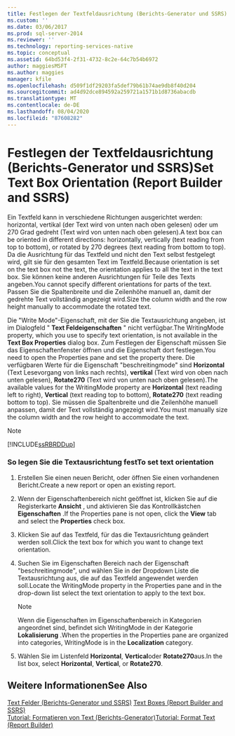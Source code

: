 ```yaml
---
title: Festlegen der Textfeldausrichtung (Berichts-Generator und SSRS) |- Microsoft-Dokumentation
ms.custom: ''
ms.date: 03/06/2017
ms.prod: sql-server-2014
ms.reviewer: ''
ms.technology: reporting-services-native
ms.topic: conceptual
ms.assetid: 64bd53f4-2f31-4732-8c2e-64c7b54b6972
author: maggiesMSFT
ms.author: maggies
manager: kfile
ms.openlocfilehash: d509f1df29203fa5def79b61b74ae9db8f40d204
ms.sourcegitcommit: ad4d92dce894592a259721a1571b1d8736abacdb
ms.translationtype: MT
ms.contentlocale: de-DE
ms.lasthandoff: 08/04/2020
ms.locfileid: "87608282"
---
```

# <a name="set-text-box-orientation-report-builder-and-ssrs"></a><span data-ttu-id="9bfd6-102">Festlegen der Textfeldausrichtung (Berichts-Generator und SSRS)</span><span class="sxs-lookup"><span data-stu-id="9bfd6-102">Set Text Box Orientation (Report Builder and SSRS)</span></span>
  <span data-ttu-id="9bfd6-103">Ein Textfeld kann in verschiedene Richtungen ausgerichtet werden: horizontal, vertikal (der Text wird von unten nach oben gelesen) oder um 270 Grad gedreht (Text wird von unten nach oben gelesen).</span><span class="sxs-lookup"><span data-stu-id="9bfd6-103">A text box can be oriented in different directions: horizontally, vertically (text reading from top to bottom), or rotated by 270 degrees (text reading from bottom to top).</span></span> <span data-ttu-id="9bfd6-104">Da die Ausrichtung für das Textfeld und nicht den Text selbst festgelegt wird, gilt sie für den gesamten Text im Textfeld.</span><span class="sxs-lookup"><span data-stu-id="9bfd6-104">Because orientation is set on the text box not the text, the orientation applies to all the text in the text box.</span></span> <span data-ttu-id="9bfd6-105">Sie können keine anderen Ausrichtungen für Teile des Texts angeben.</span><span class="sxs-lookup"><span data-stu-id="9bfd6-105">You cannot specify different orientations for parts of the text.</span></span> <span data-ttu-id="9bfd6-106">Passen Sie die Spaltenbreite und die Zeilenhöhe manuell an, damit der gedrehte Text vollständig angezeigt wird.</span><span class="sxs-lookup"><span data-stu-id="9bfd6-106">Size the column width and the row height manually to accommodate the rotated text.</span></span>  
  
 <span data-ttu-id="9bfd6-107">Die "Write Mode"-Eigenschaft, mit der Sie die Textausrichtung angeben, ist im Dialogfeld " **Text Feldeigenschaften** " nicht verfügbar.</span><span class="sxs-lookup"><span data-stu-id="9bfd6-107">The WritingMode property, which you use to specify text orientation, is not available in the **Text Box Properties** dialog box.</span></span> <span data-ttu-id="9bfd6-108">Zum Festlegen der Eigenschaft müssen Sie das Eigenschaftenfenster öffnen und die Eigenschaft dort festlegen.</span><span class="sxs-lookup"><span data-stu-id="9bfd6-108">You need to open the Properties pane and set the property there.</span></span> <span data-ttu-id="9bfd6-109">Die verfügbaren Werte für die Eigenschaft "beschreitingmode" sind **Horizontal** (Text Lesevorgang von links nach rechts), **vertikal** (Text wird von oben nach unten gelesen), **Rotate270** (Text wird von unten nach oben gelesen).</span><span class="sxs-lookup"><span data-stu-id="9bfd6-109">The available values for the WritingMode property are **Horizontal** (text reading left to right), **Vertical** (text reading top to bottom), **Rotate270** (text reading bottom to top).</span></span> <span data-ttu-id="9bfd6-110">Sie müssen die Spaltenbreite und die Zeilenhöhe manuell anpassen, damit der Text vollständig angezeigt wird.</span><span class="sxs-lookup"><span data-stu-id="9bfd6-110">You must manually size the column width and the row height to accommodate the text.</span></span>  
  
> [!NOTE]  
>  [!INCLUDE[ssRBRDDup](../../includes/ssrbrddup-md.md)]  
  
### <a name="to-set-text-orientation"></a><span data-ttu-id="9bfd6-111">So legen Sie die Textausrichtung fest</span><span class="sxs-lookup"><span data-stu-id="9bfd6-111">To set text orientation</span></span>  
  
1.  <span data-ttu-id="9bfd6-112">Erstellen Sie einen neuen Bericht, oder öffnen Sie einen vorhandenen Bericht.</span><span class="sxs-lookup"><span data-stu-id="9bfd6-112">Create a new report or open an existing report.</span></span>  
  
2.  <span data-ttu-id="9bfd6-113">Wenn der Eigenschaftenbereich nicht geöffnet ist, klicken Sie auf die Registerkarte **Ansicht** , und aktivieren Sie das Kontrollkästchen **Eigenschaften** .</span><span class="sxs-lookup"><span data-stu-id="9bfd6-113">If the Properties pane is not open, click the **View** tab and select the **Properties** check box.</span></span>  
  
3.  <span data-ttu-id="9bfd6-114">Klicken Sie auf das Textfeld, für das die Textausrichtung geändert werden soll.</span><span class="sxs-lookup"><span data-stu-id="9bfd6-114">Click the text box for which you want to change text orientation.</span></span>  
  
4.  <span data-ttu-id="9bfd6-115">Suchen Sie im Eigenschaften Bereich nach der Eigenschaft "beschreitingmode", und wählen Sie in der Dropdown Liste die Textausrichtung aus, die auf das Textfeld angewendet werden soll.</span><span class="sxs-lookup"><span data-stu-id="9bfd6-115">Locate the WritingMode property in the Properties pane and in the drop-down list select the text orientation to apply to the text box.</span></span>  
  
    > [!NOTE]  
    >  <span data-ttu-id="9bfd6-116">Wenn die Eigenschaften im Eigenschaftenbereich in Kategorien angeordnet sind, befindet sich WritingMode in der Kategorie **Lokalisierung** .</span><span class="sxs-lookup"><span data-stu-id="9bfd6-116">When the properties in the Properties pane are organized into categories, WritingMode is in the **Localization** category.</span></span>  
  
5.  <span data-ttu-id="9bfd6-117">Wählen Sie im Listenfeld **Horizontal**, **Vertical**oder **Rotate270**aus.</span><span class="sxs-lookup"><span data-stu-id="9bfd6-117">In the list box, select **Horizontal**, **Vertical**, or **Rotate270**.</span></span>  
  
## <a name="see-also"></a><span data-ttu-id="9bfd6-118">Weitere Informationen</span><span class="sxs-lookup"><span data-stu-id="9bfd6-118">See Also</span></span>  
 <span data-ttu-id="9bfd6-119">[Text Felder &#40;Berichts-Generator und SSRS&#41;](text-boxes-report-builder-and-ssrs.md) </span><span class="sxs-lookup"><span data-stu-id="9bfd6-119">[Text Boxes &#40;Report Builder and SSRS&#41;](text-boxes-report-builder-and-ssrs.md) </span></span>  
 [<span data-ttu-id="9bfd6-120">Tutorial: Formatieren von Text (Berichts-Generator)</span><span class="sxs-lookup"><span data-stu-id="9bfd6-120">Tutorial: Format Text &#40;Report Builder&#41;</span></span>](../tutorial-format-text-report-builder.md)  
  
  
